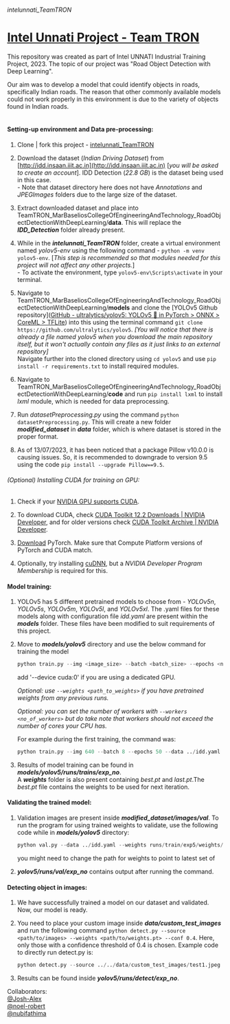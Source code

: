 ###### *intelunnati_TeamTRON*

# **<u>Intel Unnati Project - Team TRON</u>**

This repository was created as part of Intel UNNATI Industrial Training Project, 2023. The topic of our project was "Road Object Detection with Deep Learning". <br>

<p> Our aim was to develop a model that could identify objects in roads, specifically Indian roads. The reason that other commonly available models could not work properly in this environment is due to the variety of objects found in Indian roads. <br><br>

#### Setting-up environment and Data pre-processing:

1. Clone | fork this project - [intelunnati_TeamTRON](https://github.com/noel-robert/intelunnati_TeamTRON)

2. Download the dataset (_Indian Driving Dataset_) from [http://idd.insaan.iiit.ac.in](http://idd.insaan.iiit.ac.in) [_you will be asked to create an account_]. IDD Detection (_22.8 GB_) is the dataset being used in this case. <br> - Note that dataset directory here does not have _Annotations_  and _JPEGImages_ folders due to the large size of the dataset.

3. Extract downloaded dataset and place into TeamTRON_MarBaseliosCollegeOfEngineeringAndTechnology_RoadObjectDetectionWithDeepLearning/**data**. This will replace the ***IDD_Detection*** folder already present.

4. While in the ***intelunnati_TeamTRON*** folder, create a virtual environment named _yolov5-env_ using the following command - `python -m venv yolov5-env`. [*This step is recommended so that modules needed for this project will not affect any other projects.*]<br> - To activate the environment, type `yolov5-env\Scripts\activate` in your terminal.

5. Navigate to TeamTRON_MarBaseliosCollegeOfEngineeringAndTechnology_RoadObjectDetectionWithDeepLearning/**models** and clone the [YOLOv5 Github repository]([GitHub - ultralytics/yolov5: YOLOv5 🚀 in PyTorch &gt; ONNX &gt; CoreML &gt; TFLite](https://github.com/ultralytics/yolov5)) into this using the terminal command `git clone https://github.com/ultralytics/yolov5`. *[You will notice that there is already a file named yolov5 when you download the main repository itself, but it won't actually contain any files as it just links to an external repository]*<br>Navigate further into the cloned directory using `cd yolov5` and use `pip install -r requirements.txt` to install required modules.

6. Navigate to TeamTRON_MarBaseliosCollegeOfEngineeringAndTechnology_RoadObjectDetectionWithDeepLearning/**code** and run `pip install lxml` to install *lxml* module, which is needed for data preprocessing.

7. Run *datasetPreprocessing.py* using the command `python datasetPreprocessing.py`. This will create a new folder ***modified_dataset*** in ***data*** folder, which is where dataset is stored in the proper format. <br>

8. As of 13/07/2023, it has been noticed that a package Pillow v10.0.0 is causing issues. So, it is recommended to downgrade to version 9.5 using the code `pip install --upgrade Pillow==9.5`.

###### (Optional) Installing CUDA for training on GPU:

1. Check if your [NVIDIA GPU supports CUDA](https://developer.nvidia.com/cuda-gpus).

2. To download CUDA, check [CUDA Toolkit 12.2 Downloads | NVIDIA Developer](https://developer.nvidia.com/cuda-downloads), and for older versions check [CUDA Toolkit Archive | NVIDIA Developer](https://developer.nvidia.com/cuda-toolkit-archive).

3. [Download](https://pytorch.org/get-started/locally/) PyTorch. Make sure that Compute Platform versions of PyTorch and CUDA match.

4. Optionally, try installing [cuDNN](https://developer.nvidia.com/cudnn), but a *NVIDIA Developer Program Membership* is required for this.

#### Model training:

1. YOLOv5 has 5 different pretrained models to choose from - *YOLOv5n*, *YOLOv5s*, *YOLOv5m*, *YOLOv5l*, and *YOLOv5xl*. The .yaml files for these models along with configuration file *idd.yaml* are present within the ***models*** folder. These files have been modified to suit requirements of this project.

2. Move to ***models/yolov5*** directory and use the below command for training the model
   
   ```python
   python train.py --img <image_size> --batch <batch_size> --epochs <num_epochs> --data <data/data.yaml> --cfg <path_to_model_config>
   ```
   
   add '--device cuda:0' if you are using a dedicated GPU.
   
   *Optional: use `--weights <path_to_weights>` if you have pretrained weights from any previous runs.*
   
   *Optional: you can set the number of workers with `--workers <no_of_workers>` but do take note that workers should not exceed the number of cores your CPU has.*
   
   For example during the first training, the command was:
   
   ```python
   python train.py --img 640 --batch 8 --epochs 50 --data ../idd.yaml --cfg ../yolov5n.yaml --device cuda:0 --workers 8
   ```

3. Results of model training can be found in ***models/yolov5/runs/trains/exp_no***.<br>A ***weights*** folder is also present containing *best.pt* and *last.pt*.The *best.pt* file contains the weights to be used for next iteration.

#### Validating the trained model:

1. Validation images are present inside ***modified_dataset/images/val***. To run the program for using trained weights to validate, use the following code while in ***models/yolov5*** directory:<br>
   
   ```python
   python val.py --data ../idd.yaml --weights runs/train/exp5/weights/best.pt --device cuda:0
   ```
   
   you might need to change the path for weights to point to latest set of 

2. ***yolov5/runs/val/exp_no*** contains output after running the command.

#### Detecting object in images:

1. We have successfully trained a model on our dataset and validated. Now, our model is ready.

2. You need to place your custom image inside ***data/custom_test_images*** and run the following command `python detect.py --source <path/to/images> --weights <path/to/weights.pt> --conf 0.4`. Here, only those with a confidence threshold of 0.4 is chosen. Example code to directly run detect.py is:<br>
   
   ```python
   python detect.py --source ../../data/custom_test_images/test1.jpeg --weights runs/train/exp5/weights/best.pt --conf 0.4
   ```

3. Results can be found inside ***yolov5/runs/detect/exp_no***.

Collaborators:  
 [@Josh-Alex](https://github.com/JoshAlex12)  
 [@noel-robert](https://github.com/noel-robert)  
 [@nubifathima](https://github.com/nubifathima)
